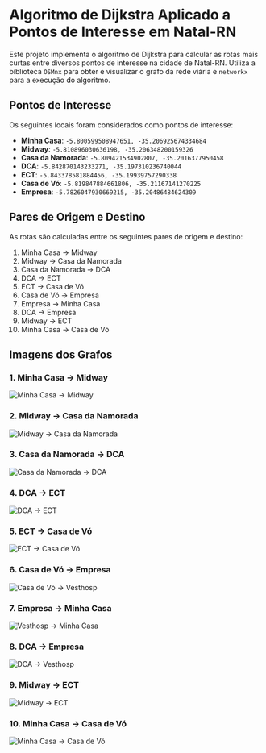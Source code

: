 # Algoritmo de Dijkstra Aplicado a Pontos de Interesse em Natal-RN

Este projeto implementa o algoritmo de Dijkstra para calcular as rotas mais curtas entre diversos pontos de interesse na cidade de Natal-RN. Utiliza a biblioteca `OSMnx` para obter e visualizar o grafo da rede viária e `networkx` para a execução do algoritmo.

## Pontos de Interesse

Os seguintes locais foram considerados como pontos de interesse:

- **Minha Casa**: `-5.800599508947651, -35.206925674334684`
- **Midway**: `-5.810896030636198, -35.206348200159326`
- **Casa da Namorada**: `-5.809421534902807, -35.2016377950458`
- **DCA**: `-5.842870143233271, -35.197310236740044`
- **ECT**: `-5.843378581884456, -35.19939757290338`
- **Casa de Vó**: `-5.819847884661806, -35.21167141270225`
- **Empresa**: `-5.7826047930669215, -35.20486484624309`

## Pares de Origem e Destino

As rotas são calculadas entre os seguintes pares de origem e destino:

1. Minha Casa -> Midway
2. Midway -> Casa da Namorada
3. Casa da Namorada -> DCA
4. DCA -> ECT
5. ECT -> Casa de Vó
6. Casa de Vó -> Empresa
7. Empresa -> Minha Casa
8. DCA -> Empresa
9. Midway -> ECT
10. Minha Casa -> Casa de Vó

## Imagens dos Grafos

### 1. Minha Casa -> Midway
![Minha Casa -> Midway](images/grafo1.png)

### 2. Midway -> Casa da Namorada
![Midway -> Casa da Namorada](images/grafo2.png)

### 3. Casa da Namorada -> DCA
![Casa da Namorada -> DCA](images/grafo3.png)

### 4. DCA -> ECT
![DCA -> ECT](images/grafo4.png)

### 5. ECT -> Casa de Vó
![ECT -> Casa de Vó](images/grafo5.png)

### 6. Casa de Vó -> Empresa
![Casa de Vó -> Vesthosp](images/grafo6.png)

### 7. Empresa -> Minha Casa
![Vesthosp -> Minha Casa](images/grafo7.png)

### 8. DCA -> Empresa
![DCA -> Vesthosp](images/grafo8.png)

### 9. Midway -> ECT
![Midway -> ECT](images/grafo9.png)

### 10. Minha Casa -> Casa de Vó
![Minha Casa -> Casa de Vó](images/grafo10.png)
